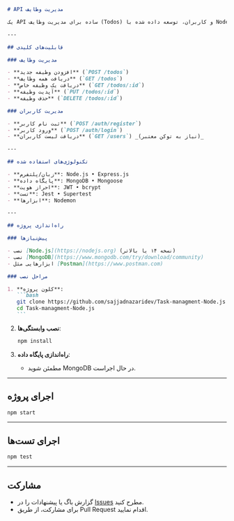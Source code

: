 ````markdown
# API مدیریت وظایف

یک API ساده برای مدیریت وظایف (Todos) و کاربران، توسعه داده شده با Node.js و MongoDB.

---

## قابلیت‌های کلیدی

### مدیریت وظایف

- **افزودن وظیفه جدید** (`POST /todos`)
- **دریافت همه وظایف** (`GET /todos`)
- **دریافت یک وظیفه خاص** (`GET /todos/:id`)
- **آپدیت وظیفه** (`PUT /todos/:id`)
- **حذف وظیفه** (`DELETE /todos/:id`)

### مدیریت کاربران

- **ثبت نام کاربر** (`POST /auth/register`)
- **ورود کاربر** (`POST /auth/login`)
- **دریافت لیست کاربران** (`GET /users`) _(نیاز به توکن معتبر)_

---

## تکنولوژی‌های استفاده شده

- **زبان/پلتفرم**: Node.js • Express.js
- **پایگاه داده**: MongoDB • Mongoose
- **احراز هویت**: JWT • bcrypt
- **تست**: Jest • Supertest
- **ابزارها**: Nodemon

---

## راه‌اندازی پروژه

### پیش‌نیازها

- نصب [Node.js](https://nodejs.org) (نسخه ۱۴ یا بالاتر)
- نصب [MongoDB](https://www.mongodb.com/try/download/community)
- ابزارهایی مثل [Postman](https://www.postman.com)

### مراحل نصب

1. **کلون پروژه**:
   ```bash
   git clone https://github.com/sajjadnazaridev/Task-managment-Node.js.git
   cd Task-managment-Node.js
   ```
````

2. **نصب وابستگی‌ها**:

   ```bash
   npm install
   ```

3. **راه‌اندازی پایگاه داده**:
   - مطمئن شوید MongoDB در حال اجراست.

---

## اجرای پروژه

```bash
npm start
```

---

## اجرای تست‌ها

```bash
npm test
```

---

## مشارکت

- گزارش باگ یا پیشنهادات را در [Issues](https://github.com/your-username/your-repo/issues) مطرح کنید.
- برای مشارکت، از طریق Pull Request اقدام نمایید.
